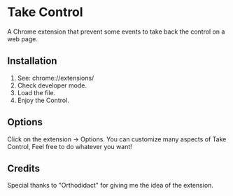 # Take Control

A Chrome extension that prevent some events to take back the control on a web page.

## Installation

1. See: chrome://extensions/
2. Check developer mode.
3. Load the file.
4. Enjoy the Control.

## Options

Click on the extension -> Options.
You can customize many aspects of Take Control,
Feel free to do whatever you want!

## Credits
Special thanks to "Orthodidact" for giving me the idea of the extension.
